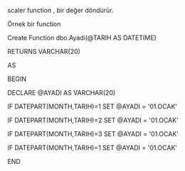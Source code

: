 

scaler function , bir değer döndürür.



Örnek bir function



Create Function dbo.Ayadi(@TARIH AS DATETIME)

RETURNS VARCHAR(20)

AS

BEGIN

DECLARE @AYADI AS VARCHAR(20)

IF DATEPART(MONTH,TARIH)=1 SET @AYADI = '01.OCAK'

IF DATEPART(MONTH,TARIH)=2 SET @AYADI = '01.OCAK'

IF DATEPART(MONTH,TARIH)=3 SET @AYADI = '01.OCAK'

IF DATEPART(MONTH,TARIH)=1 SET @AYADI = '01.OCAK'



END

